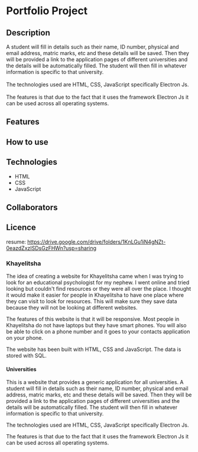 # Portfolio Project

## Description
 A student will fill in details such as their name, ID number, physical and email address, matric marks, etc and these details will be saved. Then they will be provided a link to the application pages of different universities and the details will be automatically filled. The student will then fill in whatever information is specific to that university.
            <br><br>
            The technologies used are HTML, CSS, JavaScript specifically Electron Js.
            <br><br>
            The features is that due to the fact that it uses the framework Electron Js it can be used across all operating systems.

## Features
## How to use

## Technologies
- HTML
- CSS
- JavaScript

## Collaborators
## Licence

resume: https://drive.google.com/drive/folders/1KnLGu1iN4gNZt-0eazdZxzISDsGzFHWn?usp=sharing

### Khayelitsha

The idea of creating a website for Khayelitsha came when I was trying to look for an educational psychologist for my nephew. I went online and tried looking but couldn't find resources or they were all over the place. I thought it would make it easier for people in Khayelitsha to have one place where they can visit to look for resources. This will make sure they save data because they will not be looking at different websites.

The features of this website is that it will be responsive. Most people in Khayelitsha do not have laptops but they have smart phones. You will also be able to click on a phone number and it goes to your contacts application on your phone.

The website has been built with HTML, CSS and JavaScript. The data is stored with SQL.

#### Universities

This is a website that provides a generic application for all universities. A student will fill in details such as their name, ID number, physical and email address, matric marks, etc and these details will be saved. Then they will be provided a link to the application pages of different universities and the details will be automatically filled. The student will then fill in whatever information is specific to that university.

The technologies used are HTML, CSS, JavaScript specifically Electron Js.

The features is that due to the fact that it uses the framework Electron Js it can be used across all operating systems.